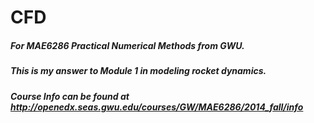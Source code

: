 # CFD
##### For MAE6286 Practical Numerical Methods from GWU.
##### This is my answer to Module 1 in modeling rocket dynamics.
##### Course Info can be found at http://openedx.seas.gwu.edu/courses/GW/MAE6286/2014_fall/info
